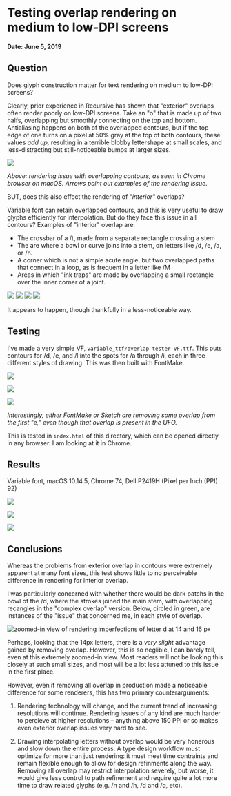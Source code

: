 # Testing overlap rendering on medium to low-DPI screens

**Date: June 5, 2019**


## Question

Does glyph construction matter for text rendering on medium to low-DPI screens?

Clearly, prior experience in Recursive has shown that "exterior" overlaps often render poorly on low-DPI screens. Take an "o" that is made up of two halfs, overlapping but smoothly connecting on the top and bottom. Antialiasing happens on both of the overlapped contours, but if the top edge of one turns on a pixel at 50% gray at the top of both contours, these values *add up,* resulting in a terrible blobby lettershape at small scales, and less-distracting but still-noticeable bumps at larger sizes.

![](assets/2019-06-05-22-13-05.png)

*Above: rendering issue with overlapping contours, as seen in Chrome browser on macOS. Arrows point out examples of the rendering issue.*

BUT, does this also effect the rendering of *"interior"* overlaps? 

Variable font can retain overlapped contours, and this is very useful to draw glyphs efficiently for interpolation. But do they face this issue in all contours? Examples of "interior" overlap are:
- The crossbar of a /t, made from a separate rectangle crossing a stem
- The are where a bowl or curve joins into a stem, on letters like /d, /e, /a, or /n.
- A corner which is not a simple acute angle, but two overlapped paths that connect in a loop, as is frequent in a letter like /M
- Areas in which "ink traps" are made by overlapping a small rectangle over the inner corner of a joint.

![](assets/2019-06-05-22-20-21.png)
![](assets/2019-06-05-22-20-35.png)
![](assets/2019-06-05-22-20-51.png)
![](assets/2019-06-05-22-21-17.png)

It appears to happen, though thankfully in a less-noticeable way. 


## Testing

I've made a very simple VF, `variable_ttf/overlap-tester-VF.ttf`. This puts contours for /d, /e, and /l into the spots for /a through /i, each in three different styles of drawing. This was then built with FontMake.

![](assets/2019-06-05-22-45-48.png)

![](assets/2019-06-05-22-46-47.png)

![](assets/2019-06-06-15-15-30.png)

*Interestingly, either FontMake or Sketch are removing some overlap from the first "e," even though that overlap is present in the UFO.*

This is tested in `index.html` of this directory, which can be opened directly in any browser. I am looking at it in Chrome.


## Results

Variable font, macOS 10.14.5, Chrome 74, Dell P2419H (Pixel per Inch (PPI) 92)

![](assets/2019-06-06-15-16-17.png)

![](assets/overlap-test-screenshot.png)

![](assets/overlap-test-screenshot-windows.png)

## Conclusions

Whereas the problems from exterior overlap in contours were extremely apparent at many font sizes, this test shows little to no perceivable difference in rendering for interior overlap. 

I was particularly concerned with whether there would be dark patchs in the bowl of the /d, where the strokes joined the main stem, with overlapping recangles in the "complex overlap" version. Below, circled in green, are instances of the "issue" that concerned me, in each style of overlap.

![zoomed-in view of rendering imperfections of letter d at 14 and 16 px](assets/2019-06-06-15-46-17.png)


Perhaps, looking that the 14px letters, there is a *very slight* advantage gained by removing overlap. However, this is so neglible, I can barely tell, even at this extremely zoomed-in view. Most readers will not be looking this closely at such small sizes, and most will be a lot less attuned to this issue in the first place.

However, even if removing all overlap in production made a noticeable difference for some renderers, this has two primary counterarguments:

1. Rendering technology will change, and the current trend of increasing resolutions will continue. Rendering issues of any kind are much harder to percieve at higher resolutions – anything above 150 PPI or so makes even exterior overlap issues very hard to see.

2. Drawing interpolating letters without overlap would be very honerous and slow down the entire process. A type design workflow must optimize for more than just rendering: it must meet time contraints and remain flexible enough to allow for design refinments along the way. Removing all overlap may restrict interpolation severely, but worse, it would give less control to path refinement and require quite a lot more time to draw related glyphs (e.g. /n and /h, /d and /q, etc). 